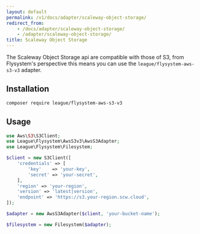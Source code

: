 ```yaml
---
layout: default
permalink: /v1/docs/adapter/scaleway-object-storage/
redirect_from:
    - /docs/adapter/scaleway-object-storage/
    - /adapter/scaleway-object-storage/
title: Scaleway Object Storage
---
```


The Scaleway Object Storage api are compatible with those of S3, from Flysystem's perspective this means you can use the
`league/flysystem-aws-s3-v3` adapter.

## Installation

~~~ bash
composer require league/flysystem-aws-s3-v3
~~~

## Usage

```php
use Aws\S3\S3Client;
use League\Flysystem\AwsS3v3\AwsS3Adapter;
use League\Flysystem\Filesystem;

$client = new S3Client([
    'credentials' => [
        'key'    => 'your-key',
        'secret' => 'your-secret',
    ],
    'region' => 'your-region',
    'version' => 'latest|version',
    'endpoint' => 'https://s3.your-region.scw.cloud',
]);

$adapter = new AwsS3Adapter($client, 'your-bucket-name');

$filesystem = new Filesystem($adapter);
```
